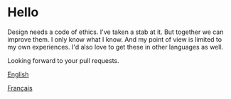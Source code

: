 # Hello

Design needs a code of ethics. I've taken a stab at it. But together we can improve them. I only know what I know. And my point of view is limited to my own experiences. I'd also love to get these in other languages as well.

Looking forward to your pull requests.

[English](en_EN.md)

[Français](fr_FR.md)
